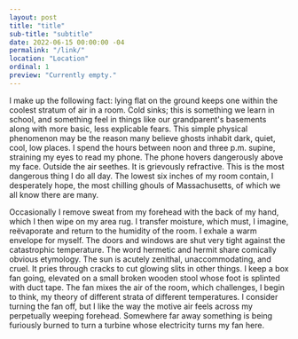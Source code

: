 ```yaml
---
layout: post
title: "title"
sub-title: "subtitle"
date: 2022-06-15 00:00:00 -04
permalink: "/link/"
location: "Location"
ordinal: 1
preview: "Currently empty."
---
```

I make up the following fact: lying flat on the ground keeps one within the coolest stratum of air in a room. Cold sinks; this is something we learn in school, and something feel in things like our grandparent's basements along with more basic, less explicable fears. This simple physical phenomenon may be the reason many believe ghosts inhabit dark, quiet, cool, low places. I spend the hours between noon and three p.m. supine, straining my eyes to read my phone. The phone hovers dangerously above my face. Outside the air seethes. It is grievously refractive. This is the most dangerous thing I do all day. The lowest six inches of my room contain, I desperately hope, the most chilling ghouls of Massachusetts, of which we all know there are many. 

Occasionally I remove sweat from my forehead with the back of my hand, which I then wipe on my area rug. I transfer moisture, which must, I imagine, reëvaporate and return to the humidity of the room. I exhale a warm envelope for myself. The doors and windows are shut very tight against the catastrophic temperature. The word hermetic and hermit share comically obvious etymology. The sun is acutely zenithal, unaccommodating, and cruel. It pries through cracks to cut glowing slits in other things. I keep a box fan going, elevated on a small broken wooden stool whose foot is splinted with duct tape. The fan mixes the air of the room, which challenges, I begin to think, my theory of different strata of different temperatures. I consider turning the fan off, but I like the way the motive air feels across my perpetually weeping forehead. Somewhere far away something is being furiously burned to turn a turbine whose electricity turns my fan here.

